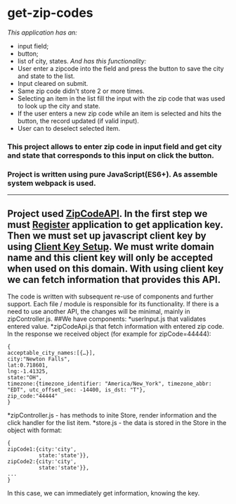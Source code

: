 # get-zip-codes

*This application has an:*
 * input field;
 * button;
 * list of city, states.
 *And has this functionality:*
 * User enter a zipcode into the field and press the button to save the city and state to the list. 
 * Input cleared on submit.
 * Same zip code didn't store 2 or more times.
 * Selecting an item in the list fill the input with the zip code that was used to look up the city and state.
 * If the user enters a new zip code while an item is selected and hits the button, the record updated (if valid input).
 * User can to deselect selected item.

### This project allows to enter zip code in input field and get city and state that corresponds to this input on click the button.
### Project is written using pure JavaScript(ES6+). As assemble system webpack is used.
---
Project used [ZipCodeAPI](https://www.zipcodeapi.com/).
In the first step we must [Register](https://www.zipcodeapi.com/Register) application to get application key. 
Then we must set up javascript client key by using [Client Key Setup](https://www.zipcodeapi.com/ClientKeySetup). We must write domain name and this client key will only be accepted when used on this domain.
With using client key we can fetch information that provides this API.
---
The code is written with subsequent re-use of components and further support. Each file / module is responsible for its functionality. If there is a need to use another API, the changes will be minimal, mainly in zipController.js.
##We have components:
*userInput.js that validates entered value.
*zipCodeApi.js that fetch information with entered zip code. In the response we received object (for example for zipCode=44444):
```
{
acceptable_city_names:[{…}],
city:"Newton Falls",
lat:0.718601,
lng:-1.41325,
state:"OH",
timezone:{timezone_identifier: "America/New_York", timezone_abbr: "EDT", utc_offset_sec: -14400, is_dst: "T"},
zip_code:"44444"
}
```
*zipController.js - has methods to inite Store, render information and the click handler for the list item. 
*store.js - the data is stored in the Store in the object with format:
```
{ 
zipCode1:{city:'city', 
          state:'state'}}, 
zipCode2:{city:'city',
          state:'state'}},
...
}
```
In this case, we can immediately get information, knowing the key.
